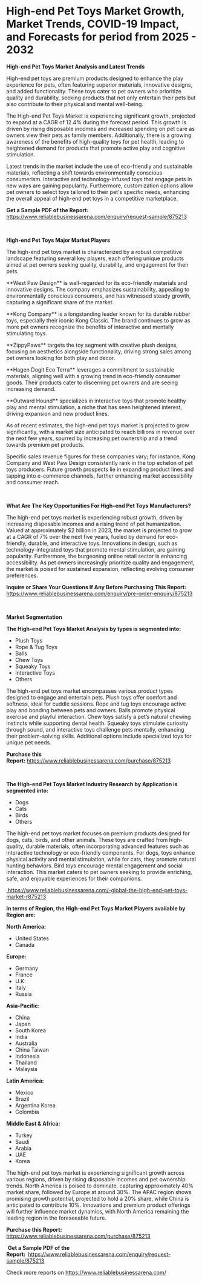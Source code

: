 <p><h1>High-end Pet Toys Market Growth, Market Trends, COVID-19 Impact, and Forecasts for period from 2025 - 2032</h1></p><p><strong>High-end Pet Toys Market Analysis and Latest Trends</strong></p>
<p><p>High-end pet toys are premium products designed to enhance the play experience for pets, often featuring superior materials, innovative designs, and added functionality. These toys cater to pet owners who prioritize quality and durability, seeking products that not only entertain their pets but also contribute to their physical and mental well-being.</p><p>The High-end Pet Toys Market is experiencing significant growth, projected to expand at a CAGR of 12.4% during the forecast period. This growth is driven by rising disposable incomes and increased spending on pet care as owners view their pets as family members. Additionally, there is a growing awareness of the benefits of high-quality toys for pet health, leading to heightened demand for products that promote active play and cognitive stimulation.</p><p>Latest trends in the market include the use of eco-friendly and sustainable materials, reflecting a shift towards environmentally conscious consumerism. Interactive and technology-infused toys that engage pets in new ways are gaining popularity. Furthermore, customization options allow pet owners to select toys tailored to their pet's specific needs, enhancing the overall appeal of high-end pet toys in a competitive marketplace.</p></p>
<p><strong>Get a Sample PDF of the Report:&nbsp;</strong> <a href="https://www.reliablebusinessarena.com/enquiry/request-sample/875213?utm_campaign=3021&utm_medium=2&utm_source=Github&utm_content=ia&utm_term=21032025&utm_id=high-end-pet-toys">https://www.reliablebusinessarena.com/enquiry/request-sample/875213</a></p>
<p>&nbsp;</p>
<p><strong>High-end Pet Toys Major Market Players</strong></p>
<p><p>The high-end pet toys market is characterized by a robust competitive landscape featuring several key players, each offering unique products aimed at pet owners seeking quality, durability, and engagement for their pets. </p><p>**West Paw Design** is well-regarded for its eco-friendly materials and innovative designs. The company emphasizes sustainability, appealing to environmentally conscious consumers, and has witnessed steady growth, capturing a significant share of the market. </p><p>**Kong Company** is a longstanding leader known for its durable rubber toys, especially their iconic Kong Classic. The brand continues to grow as more pet owners recognize the benefits of interactive and mentally stimulating toys. </p><p>**ZippyPaws** targets the toy segment with creative plush designs, focusing on aesthetics alongside functionality, driving strong sales among pet owners looking for both play and decor. </p><p>**Hagen Dogit Eco Terra** leverages a commitment to sustainable materials, aligning well with a growing trend in eco-friendly consumer goods. Their products cater to discerning pet owners and are seeing increasing demand.</p><p>**Outward Hound** specializes in interactive toys that promote healthy play and mental stimulation, a niche that has seen heightened interest, driving expansion and new product lines.</p><p>As of recent estimates, the high-end pet toys market is projected to grow significantly, with a market size anticipated to reach billions in revenue over the next few years, spurred by increasing pet ownership and a trend towards premium pet products. </p><p>Specific sales revenue figures for these companies vary; for instance, Kong Company and West Paw Design consistently rank in the top echelon of pet toys producers. Future growth prospects lie in expanding product lines and tapping into e-commerce channels, further enhancing market accessibility and consumer reach.</p></p>
<p>&nbsp;</p>
<p><strong>What Are The Key Opportunities For High-end Pet Toys Manufacturers?</strong></p>
<p><p>The high-end pet toys market is experiencing robust growth, driven by increasing disposable incomes and a rising trend of pet humanization. Valued at approximately $2 billion in 2023, the market is projected to grow at a CAGR of 7% over the next five years, fueled by demand for eco-friendly, durable, and interactive toys. Innovations in design, such as technology-integrated toys that promote mental stimulation, are gaining popularity. Furthermore, the burgeoning online retail sector is enhancing accessibility. As pet owners increasingly prioritize quality and engagement, the market is poised for sustained expansion, reflecting evolving consumer preferences.</p></p>
<p><strong>Inquire or Share Your Questions If Any Before Purchasing This Report:</strong> <a href="https://www.reliablebusinessarena.com/enquiry/pre-order-enquiry/875213?utm_campaign=3021&utm_medium=2&utm_source=Github&utm_content=ia&utm_term=21032025&utm_id=high-end-pet-toys">https://www.reliablebusinessarena.com/enquiry/pre-order-enquiry/875213</a></p>
<p>&nbsp;</p>
<p><strong>Market Segmentation</strong></p>
<p><strong>The High-end Pet Toys Market Analysis by types is segmented into:</strong></p>
<p><ul><li>Plush Toys</li><li>Rope & Tug Toys</li><li>Balls</li><li>Chew Toys</li><li>Squeaky Toys</li><li>Interactive Toys</li><li>Others</li></ul></p>
<p><p>The high-end pet toys market encompasses various product types designed to engage and entertain pets. Plush toys offer comfort and softness, ideal for cuddle sessions. Rope and tug toys encourage active play and bonding between pets and owners. Balls promote physical exercise and playful interaction. Chew toys satisfy a pet’s natural chewing instincts while supporting dental health. Squeaky toys stimulate curiosity through sound, and interactive toys challenge pets mentally, enhancing their problem-solving skills. Additional options include specialized toys for unique pet needs.</p></p>
<p><strong>Purchase this Report:&nbsp;</strong><a href="https://www.reliablebusinessarena.com/purchase/875213?utm_campaign=3021&utm_medium=2&utm_source=Github&utm_content=ia&utm_term=21032025&utm_id=high-end-pet-toys">https://www.reliablebusinessarena.com/purchase/875213</a></p>
<p>&nbsp;</p>
<p><strong>The High-end Pet Toys Market Industry Research by Application is segmented into:</strong></p>
<p><ul><li>Dogs</li><li>Cats</li><li>Birds</li><li>Others</li></ul></p>
<p><p>The high-end pet toys market focuses on premium products designed for dogs, cats, birds, and other animals. These toys are crafted from high-quality, durable materials, often incorporating advanced features such as interactive technology or eco-friendly components. For dogs, toys enhance physical activity and mental stimulation, while for cats, they promote natural hunting behaviors. Bird toys encourage mental engagement and social interaction. This market caters to pet owners seeking to provide enriching, safe, and enjoyable experiences for their companions.</p></p>
<p><a href="https://www.reliablebusinessarena.com/-global-the-high-end-pet-toys-market-r875213?utm_campaign=3021&utm_medium=2&utm_source=Github&utm_content=ia&utm_term=21032025&utm_id=high-end-pet-toys">&nbsp;https://www.reliablebusinessarena.com/-global-the-high-end-pet-toys-market-r875213</a></p>
<p><strong>In terms of Region, the High-end Pet Toys Market Players available by Region are:</strong></p>
<p>
    <p> <strong> North America: </strong>
        <ul>
            <li>United States</li>
            <li>Canada</li>
        </ul>
        </p> 
    <p> <strong> Europe: </strong>
        <ul>
            <li>Germany</li>
            <li>France</li>
            <li>U.K.</li>
            <li>Italy</li>
            <li>Russia</li>
        </ul>
        </p> 
    <p> <strong> Asia-Pacific: </strong>
        <ul>
            <li>China</li>
            <li>Japan</li>
            <li>South Korea</li>
            <li>India</li>
            <li>Australia</li>
            <li>China Taiwan</li>
            <li>Indonesia</li>
            <li>Thailand</li>
            <li>Malaysia</li>
        </ul>
        </p> 
    <p> <strong> Latin America: </strong>
        <ul>
            <li>Mexico</li>
            <li>Brazil</li>
            <li>Argentina Korea</li>
            <li>Colombia</li>
        </ul>
        </p> 
    <p> <strong> Middle East & Africa: </strong>
        <ul>
            <li>Turkey</li>
            <li>Saudi</li>
            <li>Arabia</li>
            <li>UAE</li>
            <li>Korea</li>
        </ul>
    </p>
    </p>
<p><p>The high-end pet toys market is experiencing significant growth across various regions, driven by rising disposable incomes and pet ownership trends. North America is poised to dominate, capturing approximately 40% market share, followed by Europe at around 30%. The APAC region shows promising growth potential, projected to hold a 20% share, while China is anticipated to contribute 10%. Innovations and premium product offerings will further influence market dynamics, with North America remaining the leading region in the foreseeable future.</p></p>
<p><strong>Purchase this Report: </strong><a href="https://www.reliablebusinessarena.com/purchase/875213?utm_campaign=3021&utm_medium=2&utm_source=Github&utm_content=ia&utm_term=21032025&utm_id=high-end-pet-toys">https://www.reliablebusinessarena.com/purchase/875213</a></p>
<p>&nbsp;<strong>Get a Sample PDF of the Report:&nbsp;&nbsp;</strong><a href="https://www.reliablebusinessarena.com/enquiry/request-sample/875213?utm_campaign=3021&utm_medium=2&utm_source=Github&utm_content=ia&utm_term=21032025&utm_id=high-end-pet-toys">https://www.reliablebusinessarena.com/enquiry/request-sample/875213</a></p>
<p><strong></strong></p>
<p>Check more reports on <a href="https://www.reliablebusinessarena.com/?utm_campaign=3021&utm_medium=2&utm_source=Github&utm_content=ia&utm_term=21032025&utm_id=high-end-pet-toys">https://www.reliablebusinessarena.com/</a></p>